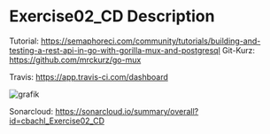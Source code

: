 # Exercise02_CD Description

Tutorial: https://semaphoreci.com/community/tutorials/building-and-testing-a-rest-api-in-go-with-gorilla-mux-and-postgresql
Git-Kurz: https://github.com/mrckurz/go-mux

Travis: https://app.travis-ci.com/dashboard

![grafik](https://user-images.githubusercontent.com/50619839/171426121-fc949459-3f4e-4159-af18-390049141bc9.png)

Sonarcloud: https://sonarcloud.io/summary/overall?id=cbachl_Exercise02_CD
